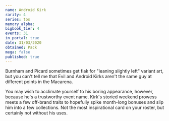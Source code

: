 ```yaml
---
name: Android Kirk
rarity: 4
series: tos
memory_alpha:
bigbook_tier: 4
events: 31
in_portal: true
date: 31/03/2020
obtained: Pack
mega: false
published: true
---
```


Burnham and Picard sometimes get flak for "leaning slightly left" variant art, but you can't tell me that Evil and Android Kirks aren't the same guy at different points in the Macarena.

You may wish to acclimate yourself to his boring appearance, however, because he's a trustworthy event name. Kirk's storied weekend prowess meets a few off-brand traits to hopefully spike month-long bonuses and slip him into a few collections. Not the most inspirational card on your roster, but certainly not without his uses.
